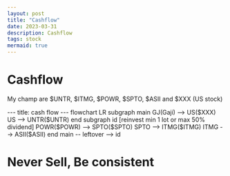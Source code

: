 ```yaml
---
layout: post
title: "Cashflow"
date: 2023-03-31
description: Cashflow
tags: stock
mermaid: true
---
```



# Cashflow


My champ are $UNTR, $ITMG, $POWR, $SPTO, $ASII and $XXX (US stock)



<div class="mermaid">
---
title: cash flow
---
flowchart LR
    subgraph main
    GJ(Gaji) --> US($XXX)
    US --> UNTR($UNTR)
    end
    subgraph id [reinvest min 1 lot or max 50% dividend]
    POWR($POWR) --> SPTO($SPTO)
    SPTO --> ITMG($ITMG)
    ITMG --> ASII($ASII)
    end
    main -- leftover --> id
</div>


# Never Sell, Be consistent
